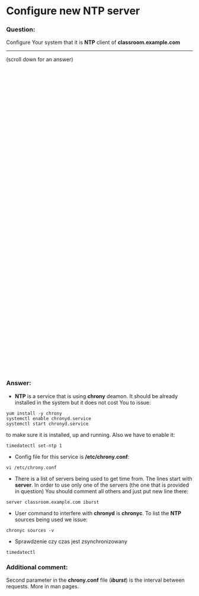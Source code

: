 # Configure new NTP server

### Question:
Configure Your system that it is **NTP** client of **classroom.example.com** 

***
(scroll down for an answer)

<br/><br/><br/><br/><br/><br/><br/><br/><br/><br/><br/><br/><br/><br/><br/><br/><br/><br/><br/><br/><br/><br/><br/><br/>
<br/><br/><br/><br/><br/><br/><br/><br/><br/><br/><br/><br/><br/><br/><br/><br/><br/><br/><br/><br/><br/><br/><br/><br/>

### Answer:

* **NTP** is a service that is using **chrony** deamon. It should be already installed in the system but it does not cost You
to issue:

```
yum install -y chrony
systemctl enable chronyd.service
systemctl start chronyd.service
```

to make sure it is installed, up and running. Also we have to enable it:

```
timedatectl set-ntp 1
```

* Config file for this service is **/etc/chrony.conf**: 

```
vi /etc/chrony.conf
```

* There is a list of servers being used to get time from. The lines start with **server**. In order to use only one of the 
servers (the one that is provided in question) You should comment all others and just put new line there: 

```
server classroom.example.com iburst
```

* User command to interfere with **chronyd** is **chronyc**. To list the **NTP** sources being used we issue:

```
chronyc sources -v
```

* Sprawdzenie czy czas jest zsynchronizowany 

```
timedatectl 
```

### Additional comment:

Second parameter in the **chrony.conf** file (***iburst***) is the interval between requests. More in man pages.
